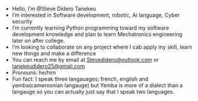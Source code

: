 - Hello, I’m @Steve Didero Tanekeu
- I’m interested in Software development, robotic, Ai language, Cyber security 
- I’m currently learning Python programming toward my software development knowledge and plan to learn Mechatronics engineering later on after college.
- I’m looking to collaborate on any project where I cab apply my skill, learn new things and make a difference
- You can reach me by email at Stevedidero@outlook.com or tanekeudidero25@gmail.com
- Pronouns: he/him
- Fun fact: I speak three langauages; french, english and yemba(cameroonian langauge) but Yemba is more of a dialect than a langauge so you can actually just say that I speak two languages.

<!---
SteveDidero/SteveDidero is a ✨ special ✨ repository because its `README.md` (this file) appears on your GitHub profile.
You can click the Preview link to take a look at your changes.
--->
